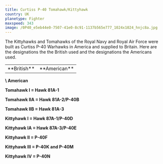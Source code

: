 ```yaml
---
title: Curtiss P-40 Tomahawk/Kittyhawk
country: UK
planetype: Fighter
maxspeed: 343
image: /0P40_e5eb44e0-7507-41e0-8c91-1137b565e777_1024x1024_hnjc8a.jpg
---
```

The Kittyhawks and Tomahawks of the Royal Navy and Royal Air Force were built as Curtiss P-40 Warhawks in America and supplied to Britain. Here are the designations the the British used and the designations the Americans used. 

 <table>

<tr>

<td>**British**</td>

<td>**American**</td>

</tr>

</table>

 **\    American**

**Tomahawk I                     =                    Hawk 81A-1**

**Tomahawk IIA                 =                    Hawk 81A-2/P-40B**

**Tomahawk IIB                 =                    Hawk 81A-3**

**Kittyhawk I                      =                     Hawk 87A-1/P-40D**

**Kittyhawk IA                   =                      Hawk 87A-3/P-40E**

**Kittyhawk II                     =                      P-40F**

**Kittyhawk III                    =                     P-40K and P-40M**

**Kittyhawk IV                   =                     P-40N**